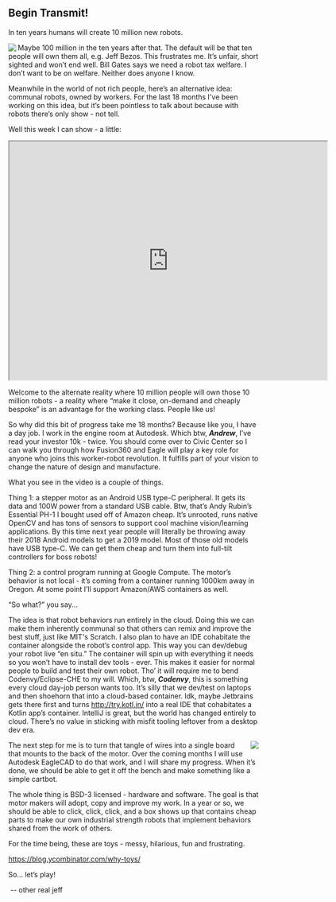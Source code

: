 ## Begin Transmit!

In ten years humans will create 10 million new robots. 

<img align="left" src="/images/six.dof.arm.png">

Maybe 100 million in the ten years after that. The default will be that ten people will own them all, e.g. Jeff Bezos. This frustrates me. It’s unfair, short sighted and won’t end well. Bill Gates says we need a robot tax welfare. I don’t want to be on welfare. Neither does anyone I know.

Meanwhile in the world of not rich people, here’s an alternative idea: communal robots, owned by workers. For the last 18 months I've been working on this idea, but it’s been pointless to talk about because with robots there’s only show - not tell.

Well this week I can show - a little:

<iframe src="https://drive.google.com/file/d/1P8V7pKJnTlXcVzk1CoFVL1gV6yTmZFdZUg/preview" width="640" height="480"></iframe>

Welcome to the alternate reality where 10 million people will own those 10 million robots - a reality where “make it close, on-demand and cheaply bespoke” is an advantage for the working class. People like us!

So why did this bit of progress take me 18 months? Because like you, I have a day job. I work in the engine room at Autodesk. Which btw, ***Andrew***, I’ve read your investor 10k - twice. You should come over to Civic Center so I can walk you through how Fusion360 and Eagle will play a key role for anyone who joins this worker-robot revolution. It fulfills part of your vision to change the nature of design and manufacture.

What you see in the video is a couple of things. 

Thing 1: a stepper motor as an Android USB type-C peripheral. It gets its data and 100W power from a standard USB cable. Btw, that’s Andy Rubin’s Essential PH-1 I bought used off of Amazon cheap. It’s unrooted, runs native OpenCV and has tons of sensors to support cool machine vision/learning applications. By this time next year people will literally be throwing away their 2018 Android models to get a 2019 model. Most of those old models have USB type-C. We can get them cheap and turn them into full-tilt controllers for boss robots!

Thing 2: a control program running at Google Compute. The motor’s behavior is not local - it’s coming from a container running 1000km away in Oregon. At some point I’ll support Amazon/AWS containers as well.

“So what?” you say...

The idea is that robot behaviors run entirely in the cloud. Doing this we can make them inherently communal so that others can remix and improve the best stuff, just like MIT's Scratch. I also plan to have an IDE cohabitate the container alongside the robot’s control app. This way you can dev/debug your robot live “en situ.” The container will spin up with everything it needs so you won’t have to install dev tools - ever. This makes it easier for normal people to build and test their own robot. Tho’ it will require me to bend Codenvy/Eclipse-CHE to my will. Which, btw, ***Codenvy***, this is something every cloud day-job person wants too. It’s silly that we dev/test on laptops and then shoehorn that into a cloud-based container. Idk, maybe Jetbrains gets there first and turns http://try.kotl.in/ into a real IDE that cohabitates a Kotlin app’s container. IntelliJ is great, but the world has changed entirely to cloud. There’s no value in sticking with misfit tooling leftover from a desktop dev era.

<img align="right" src="/images/cartbot.png">

The next step for me is to turn that tangle of wires into a single board that mounts to the back of the motor. Over the coming months I will use Autodesk EagleCAD to do that work, and I will share my progress. When it’s done, we should be able to get it off the bench and make something like a simple cartbot.

The whole thing is BSD-3 licensed - hardware and software. The goal is that motor makers will adopt, copy and improve my work. In a year or so, we should be able to click, click, click, and a box shows up that contains cheap parts to make our own industrial strength robots that implement behaviors shared from the work of others.

For the time being, these are toys - messy, hilarious, fun and frustrating.

https://blog.ycombinator.com/why-toys/ 

So… let’s play!

​	-- other real jeff

